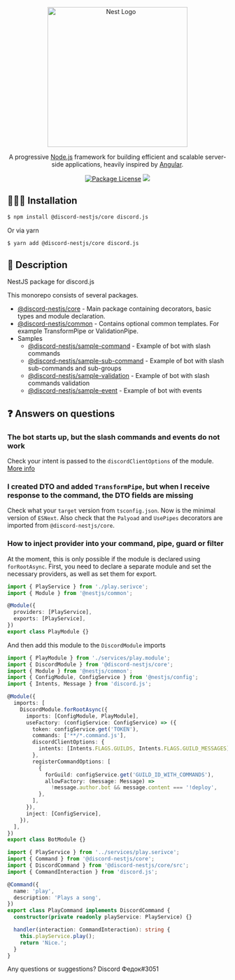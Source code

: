 <p align="center">
  <a href="http://nestjs.com/" target="blank"><img src="https://nestjs.com/img/logo_text.svg" width="320" alt="Nest Logo" /></a>
</p>

[travis-image]: https://api.travis-ci.org/nestjs/nest.svg?branch=master
[travis-url]: https://travis-ci.org/nestjs/nest
[linux-image]: https://img.shields.io/travis/nestjs/nest/master.svg?label=linux
[linux-url]: https://travis-ci.org/nestjs/nest

  <p align="center">A progressive <a href="http://nodejs.org" target="blank">Node.js</a> framework for building efficient and scalable server-side applications, heavily inspired by <a href="https://angular.io" target="blank">Angular</a>.</p>
    <p align="center">
<a href="https://github.com/fjodor-rybakov/discord-nestjs/blob/master/LICENSE"><img src="https://img.shields.io/npm/l/@nestjs/core.svg" alt="Package License" /></a>
  <a href="https://paypal.com/paypalme/fjodorrybakov"><img src="https://img.shields.io/badge/Donate-PayPal-dc3d53.svg"/></a>
</p>



## 👨🏻‍💻 Installation <a name="Installation"></a>

```bash
$ npm install @discord-nestjs/core discord.js
```

Or via yarn

```bash
$ yarn add @discord-nestjs/core discord.js
```



## 🧾 Description

NestJS package for discord.js

This monorepo consists of several packages.
* [@discord-nestjs/core](https://github.com/fjodor-rybakov/discord-nestjs/tree/master/packages/core) - Main package containing decorators, basic types and module declaration.
* [@discord-nestjs/common](https://github.com/fjodor-rybakov/discord-nestjs/tree/master/packages/common) - Contains optional common templates. For example TransformPipe or ValidationPipe.
* Samples
  * [@discord-nestjs/sample-command](https://github.com/fjodor-rybakov/discord-nestjs/tree/master/packages/sample/command) - Example of bot with slash commands
  * [@discord-nestjs/sample-sub-command](https://github.com/fjodor-rybakov/discord-nestjs/tree/master/packages/sample/sub-command) - Example of bot with slash sub-commands and sub-groups
  * [@discord-nestjs/sample-validation](https://github.com/fjodor-rybakov/discord-nestjs/tree/master/packages/sample/validation) - Example of bot with slash commands validation
  * [@discord-nestjs/sample-event](https://github.com/fjodor-rybakov/discord-nestjs/tree/master/packages/sample/event) - Example of bot with events



## ❓ Answers on questions

### The bot starts up, but the slash commands and events do not work

Check your intent is passed to the `discordClientOptions` of the module. [More info](https://discordjs.guide/popular-topics/intents.html#privileged-intents)

### I created DTO and added `TransformPipe`, but when I receive response to the command, the DTO fields are missing

Check what your `target` version from `tsconfig.json`. Now is the minimal version of `ESNext`.
Also check that the `Palyoad` and `UsePipes` decorators are imported from `@discord-nestjs/core`.

### How to inject provider into your command, pipe, guard or filter

At the moment, this is only possible if the module is declared using `forRootAsync`.
First, you need to declare a separate module and set the necessary providers, as well as set them for export.

```typescript
import { PlayService } from './play.serivce';
import { Module } from '@nestjs/common';

@Module({
  providers: [PlayService],
  exports: [PlayService],
})
export class PlayModule {}
```

And then add this module to the `DiscordModule` imports

```typescript
import { PlayModule } from './services/play.module';
import { DiscordModule } from '@discord-nestjs/core';
import { Module } from '@nestjs/common';
import { ConfigModule, ConfigService } from '@nestjs/config';
import { Intents, Message } from 'discord.js';

@Module({
  imports: [
    DiscordModule.forRootAsync({
      imports: [ConfigModule, PlayModule],
      useFactory: (configService: ConfigService) => ({
        token: configService.get('TOKEN'),
        commands: ['**/*.command.js'],
        discordClientOptions: {
          intents: [Intents.FLAGS.GUILDS, Intents.FLAGS.GUILD_MESSAGES],
        },
        registerCommandOptions: [
          {
            forGuild: configService.get('GUILD_ID_WITH_COMMANDS'),
            allowFactory: (message: Message) =>
              !message.author.bot && message.content === '!deploy',
          },
        ],
      }),
      inject: [ConfigService],
    }),
  ],
})
export class BotModule {}
```

```typescript
import { PlayService } from '../services/play.serivce';
import { Command } from '@discord-nestjs/core';
import { DiscordCommand } from '@discord-nestjs/core/src';
import { CommandInteraction } from 'discord.js';

@Command({
  name: 'play',
  description: 'Plays a song',
})
export class PlayCommand implements DiscordCommand {
  constructor(private readonly playService: PlayService) {}

  handler(interaction: CommandInteraction): string {
    this.playService.play();
    return 'Nice.';
  }
}
```



Any questions or suggestions? Discord Федок#3051
